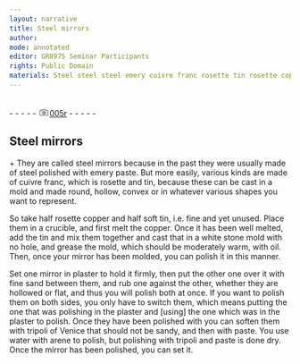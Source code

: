 ```yaml
---
layout: narrative
title: Steel mirrors
author:
mode: annotated
editor: GR8975 Seminar Participants
rights: Public Domain
materials: Steel steel steel emery cuivre franc rosette tin rosette copper tin copper tin oil plaster sand plaster plaster tripoli of Venice paste water arene tripoli paste
---
```


 <br/>- - - - - <a href="http://gallica.bnf.fr/ark:/12148/btv1b10500001g/f15.image"><img src="../assets/photo-icon.png" alt="folio image: " style="display:inline-block; margin-bottom:-3px;"/>005r</a> - - - - - <br/> 
## Steel mirrors

 
   \+ They are called steel mirrors because in the past they were usually made of steel polished with emery paste. But more easily, various kinds are made of cuivre franc, which is rosette and tin, because these can be cast in a mold and made round, hollow, convex or in whatever various shapes you want to represent. 
 
 So take half rosette copper and half soft tin, i.e. fine and yet unused. Place them in a crucible, and first melt the copper. Once it has been well melted, add the tin and mix them together and cast that in a white stone mold with no hole, and grease the mold, which should be moderately warm, with oil. Then, once your mirror has been molded, you can polish it in this manner. 
 
 Set one mirror in plaster to hold it firmly, then put the other one over it with fine sand between them, and rub one against the other, whether they are hollowed or flat, and thus you will polish both at once. If you want to polish them on both sides, you only have to switch them, which means putting the one that was polishing in the plaster and [using] the one which was in the plaster to polish. Once they have been polished with you can soften them with tripoli of Venice that should not be sandy, and then with paste. You use water with arene to polish, but polishing with tripoli and paste is done dry. Once the mirror has been polished, you can set it. 
 